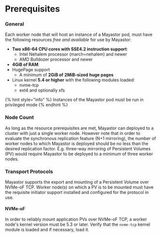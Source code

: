# Prerequisites

### **General**

Each worker node that will host an instance of a Mayastor pod, must have the following resources _free and available_ for use by Mayastor:

* **Two  x86-64 CPU cores with SSE4.2 instruction support**:
  * Intel Nehalem processor \(march=nehalem\) and newer
  * AMD Bulldozer processor and newer
* **4GiB of RAM**
* HugePage support
  * A minimum of **2GiB of** **2MiB-sized** **huge pages**
* Linux kernel **5.4 or higher** with the following modules loaded:
  * nvme-tcp
  * ext4 and optionally xfs

{% hint style="info" %}
Instances of the Mayastor pod _must_ be run in privileged mode
{% endhint %}

### Node Count

As long as the resource prerequisites are met, Mayastor can deployed to a cluster with just a single worker node.  However note that in order to evaluate the synchronous replication feature \(N+1 mirroring\), the number of worker nodes to which Mayastor is deployed should be no less than the desired replication factor.  E.g. three-way mirroring of Persistent Volumes \(PV\) would require Mayastor to be deployed to a minimum of three worker nodes.

### Transport Protocols

Mayastor supports the export and mounting of a Persistent Volume over NVMe-oF TCP. Worker node\(s\) on which a PV is to be mounted must have the requisite initiator support installed and configured for the protocol in use.

#### NVMe-oF

In order to reliably mount application PVs  over NVMe-oF TCP, a worker node's kernel version must be 5.3 or later.  Verify that the `nvme-tcp`  kernel module is loaded and if necessary, load it.



